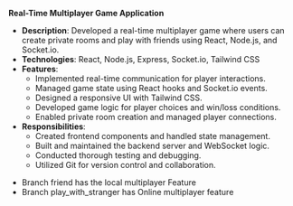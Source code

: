 **Real-Time Multiplayer Game Application**
- **Description**: Developed a real-time multiplayer game where users can create private rooms and play with friends using React, Node.js, and Socket.io.
- **Technologies**: React, Node.js, Express, Socket.io, Tailwind CSS
- **Features**:
  - Implemented real-time communication for player interactions.
  - Managed game state using React hooks and Socket.io events.
  - Designed a responsive UI with Tailwind CSS.
  - Developed game logic for player choices and win/loss conditions.
  - Enabled private room creation and managed player connections.
- **Responsibilities**:
  - Created frontend components and handled state management.
  - Built and maintained the backend server and WebSocket logic.
  - Conducted thorough testing and debugging.
  - Utilized Git for version control and collaboration.
* Branch friend has the local multiplayer Feature
* Branch play_with_stranger has Online multiplayer feature
